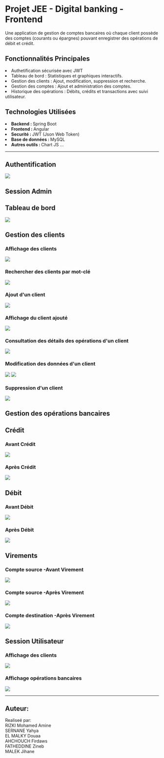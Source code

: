 <h1>Projet JEE - Digital banking - Frontend</h1>
<p>Une application de gestion de comptes bancaires où chaque client possède des comptes (courants ou épargnes) pouvant enregistrer des opérations de débit et crédit.</p>

<h2>Fonctionnalités Principales</h2>
<li>Authetification sécurisée avec JWT</li>
<li>Tableau de bord : Statistiques et graphiques interactifs.</li>
<li>Gestion des clients : Ajout, modification, suppression et recherche.</li>
<li>Gestion des comptes : Ajout et administration des comptes.</li>
<li>Historique des opérations : Débits, crédits et transactions avec suivi utilisateur.</li>

<h2>Technologies Utilisées</h2>
<li><strong>Backend : </strong>Spring Boot</li>
<li><strong>Frontend : </strong>Angular</li>
<li><strong>Securité : </strong>JWT (Json Web Token)</li>
<li><strong>Base de données : </strong>MySQL</li>
<li><strong>Autres outils : </strong>Chart JS ...</li>

----

<h2>Authentification</h2>
<img src="captures/login.png">

<h2>Session Admin</h2>

<h2>Tableau de bord</h2>
<img src="captures/dashboard.png">

<h2>Gestion des clients</h2>

<h3>Affichage des clients</h3>
<img src="captures/customers.png">
<h3>Rechercher des clients par mot-clé</h3>
<img src="captures/search.png">
<h3>Ajout d'un client</h3>
<img src="captures/addCustomer.png">
<h3>Affichage du client ajouté</h3>
<img src="captures/NewCustomers.png">
<h3>Consultation des détails des opérations d'un client</h3>
<img src="captures/detailsAccounts.png">
<h3>Modification des données d'un client</h3>
<img src="captures/edit.png">
<img src="captures/afterEdit.png">
<h3>Suppression d'un client</h3>
<img src="captures/suppCustomer.png">

<h2>Gestion des opérations bancaires</h2>
<h2>Crédit</h2>
<h3>Avant Crédit</h3>
<img src="captures/avantCredit.png">
<h3>Après  Crédit</h3>
<img src="captures/apresCredit.png">

<h2>Débit</h2>
<h3>Avant Débit</h3>
<img src="captures/avantDebit.png">
<h3>Après Débit</h3>
<img src="captures/apresDebit.png">

<h2>Virements</h2>
<h3>Compte source -Avant Virement</h3>
<img src="captures/avantTransfer.png">
<h3>Compte source -Après Virement</h3>
<img src="captures/apresTransfer.png">
<h3>Compte destination -Après Virement</h3>
<img src="captures/apresTransferAccountDest.png">

<h2>Session Utilisateur</h2>

<h3>Affichage des clients</h3>
<img src="captures/usersCustomers.png">
<h3>Affichage opérations bancaires</h3>
<img src="captures/usersAccounts.png">

----

Auteur:
----
Realiseé par: <br>
RIZKI Mohamed Amine <br>
SERNANE Yahya <br>
EL MALKY Douaa <br>
AHCHOUCH Firdaws <br>
FATHEDDINE Zineb <br>
MALEK Jihane <br>
